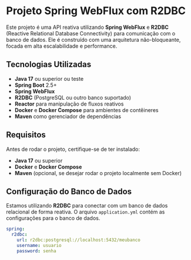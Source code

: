# Projeto Spring WebFlux com R2DBC

Este projeto é uma API reativa utilizando **Spring WebFlux** e **R2DBC** (Reactive Relational Database Connectivity) para comunicação com o banco de dados. Ele é construído com uma arquitetura não-bloqueante, focada em alta escalabilidade e performance.

## Tecnologias Utilizadas
- **Java 17** ou superior ou teste
- **Spring Boot** 2.5+
- **Spring WebFlux**
- **R2DBC** (PostgreSQL ou outro banco suportado)
- **Reactor** para manipulação de fluxos reativos
- **Docker** e **Docker Compose** para ambientes de contêineres
- **Maven** como gerenciador de dependências

## Requisitos

Antes de rodar o projeto, certifique-se de ter instalado:
- **Java 17** ou superior
- **Docker** e **Docker Compose**
- **Maven** (opcional, se desejar rodar o projeto localmente sem Docker)

## Configuração do Banco de Dados

Estamos utilizando **R2DBC** para conectar com um banco de dados relacional de forma reativa. O arquivo `application.yml` contém as configurações para o banco de dados.

```yaml
spring:
  r2dbc:
    url: r2dbc:postgresql://localhost:5432/meubanco
    username: usuario
    password: senha
